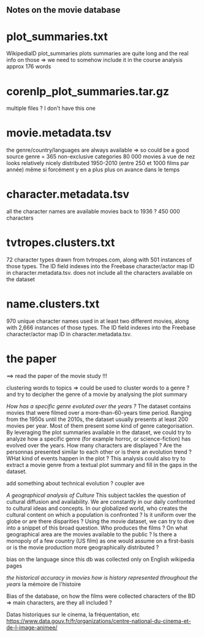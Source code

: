 ## Notes on the movie database

# plot_summaries.txt
WikipediaID       plot_summaries
plots summaries are quite long and the real info on those => we need to somehow include it in the course analysis
approx 176 words

# corenlp_plot_summaries.tar.gz
multiple files ? I don't have this one

# movie.metadata.tsv
the genre/country/languages are always available => so could be a good source
genre = 365 non-exclusive categories
80 000 movies
à vue de nez looks relatively nicely distributed 1950-2010 (entre 250 et 1000 films par année)
même si forcément y en a plus plus on avance dans le temps

# character.metadata.tsv
all the character names are available
movies back to 1936 ?
450 000 characters


# tvtropes.clusters.txt
72 character types drawn from tvtropes.com, along with 501 instances of those types.  The ID field indexes into the Freebase character/actor map ID in character.metadata.tsv.
does not include all the characters available on the dataset 

# name.clusters.txt
970 unique character names used in at least two different movies, along with 2,666 instances of those types.  The ID field indexes into the Freebase character/actor map ID in character.metadata.tsv.


# the paper 
==> read the paper of the movie study !!! 

clustering words to topics => could be used to cluster words to a genre ? 
and try to decipher the genre of a movie by analysing the plot summary

*How has a specific genre evoluted over the years ?*
The dataset contains movies that were filmed over a more-than-60-years time period. Ranging from the 1950s until the 2010s, the dataset usually presents at least 200 movies per year. Most of them present some kind of genre categorisation. 
By leveraging the plot summaries available in the dataset, we could try to analyze how a specific genre (for example horror, or science-fiction) has evolved over the years. How many characters are displayed ? Are the personnas presented similar to each other or is there an evolution trend ? WHat kind of events happen in the plot ? 
This analysis could also try to extract a movie genre from a textual plot summary and fill in the gaps in the dataset. 

add something about technical evolution ? 
coupler ave

_A geographical analysis of Culture_
This subject tackles the question of cultural diffusion and availability. We are constantly in our daily confronted to cultural ideas and concepts. In our globalized world, who creates the cultural content on which a population is confronted ? Is it uniform over the globe or are there disparities ? Using the movie dataset, we can try to dive into a snippet of this broad question. 
Who produces the films ? On what geographical area are the movies available to the public ? Is there a monopoly of a few country (US film) as one would assume on a first-basis or is the movie production more geographically distributed ? 

bias on the language since this db was collected only on English wikipedia pages

_the historical accuracy in movies_
_how is history represented throughout the years_
la mémoire de l'histoire 




Bias of the database, on how the films were collected
characters of the BD => main characters, are they all included ?


Datas historiques sur le cinema, la fréquentation, etc
https://www.data.gouv.fr/fr/organizations/centre-national-du-cinema-et-de-l-image-animee/ 